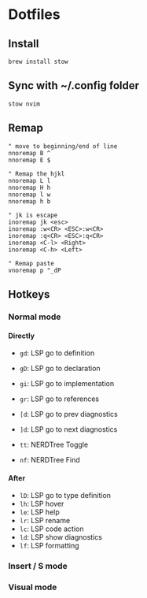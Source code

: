 # Dotfiles

## Install 
```
brew install stow
```

## Sync with ~/.config folder
```
stow nvim
```


## Remap
```
" move to beginning/end of line
nnoremap B ^
nnoremap E $

" Remap the hjkl
nnoremap L l
nnoremap H h
nnoremap l w
nnoremap h b

" jk is escape
inoremap jk <esc>
inoremap :w<CR> <ESC>:w<CR>
inoremap :q<CR> <ESC>:q<CR>
inoremap <C-l> <Right>
inoremap <C-h> <Left>

" Remap paste
vnoremap p "_dP
```

## Hotkeys

### Normal mode

#### Directly

- `gd`: LSP go to definition
- `gD`: LSP go to declaration
- `gi`: LSP go to implementation
- `gr`: LSP go to references
- `[d`: LSP go to prev diagnostics
- `]d`: LSP go to next diagnostics

- `tt`: NERDTree Toggle
- `nf`: NERDTree Find


#### After <Leader>
- `lD`: LSP go to type definition
- `lh`: LSP hover
- `le`: LSP help
- `lr`: LSP rename
- `lc`: LSP code action
- `ld`: LSP show diagnostics
- `lf`: LSP formatting 

### Insert / S mode


### Visual mode
